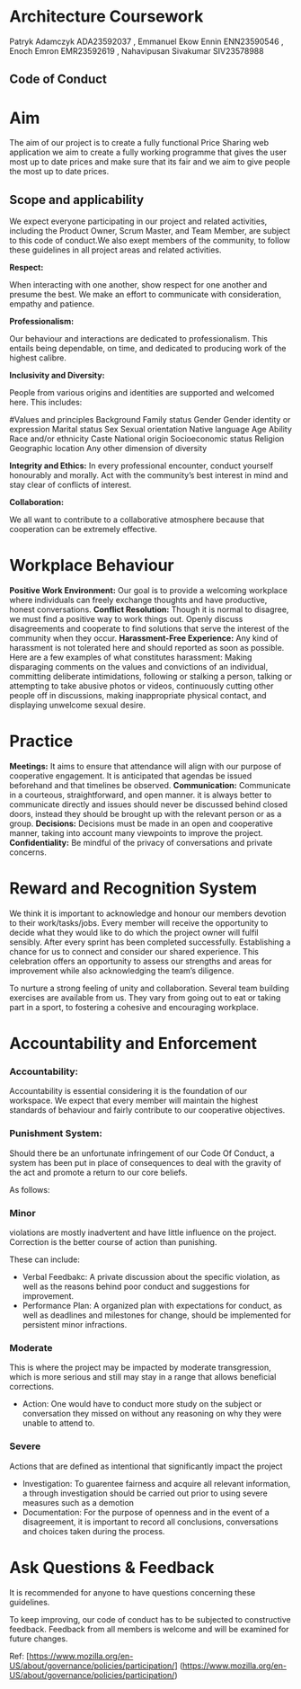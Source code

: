 # Architecture Coursework

Patryk Adamczyk ADA23592037 , Emmanuel Ekow Ennin ENN23590546 , Enoch Emron EMR23592619 , Nahavipusan Sivakumar SIV23578988

## Code of Conduct 

# Aim

The aim of our project is to create a fully functional Price Sharing web application we aim to create a fully working programme that gives
the user most up to date prices and make sure that its fair and we aim to give people the most up to date prices.

## Scope and applicability 

We expect everyone participating in our project and related activities, including the Product Owner, Scrum Master, and Team Member, are subject to this code of conduct.We also exept members of the community, to follow these guidelines in all project areas and related activities.


**Respect:**

When interacting with one another, show respect for one another and presume the best. We make an effort to communicate with 
consideration, empathy and patience.

**Professionalism:** 

Our behaviour and interactions are dedicated to professionalism. This entails being dependable, on time, and dedicated 
to producing work of the highest calibre.

**Inclusivity and Diversity:** 

People from various origins and identities are supported and
welcomed here. This includes:

#Values and principles 
Background
Family status
Gender
Gender identity or expression
Marital status
Sex
Sexual orientation
Native language
Age
Ability
Race and/or ethnicity
Caste
National origin
Socioeconomic status
Religion
Geographic location
Any other dimension of diversity

**Integrity and Ethics:**
In every professional encounter, conduct yourself honourably and morally. Act with the community’s best interest in mind and stay clear of 
conflicts of interest.

**Collaboration:** 

We all want to contribute to a collaborative atmosphere because that cooperation can be extremely effective.

# Workplace Behaviour

**Positive Work Environment:** 
Our goal is to provide a welcoming workplace where individuals can freely exchange thoughts 
and have productive, honest conversations.
**Conflict Resolution:** 
Though it is normal to disagree, we must find a positive way to work things out. Openly discuss disagreements
and cooperate to find solutions that serve the interest of the community when they occur.
**Harassment-Free Experience:**
Any kind of harassment is not tolerated here and should reported as soon as possible. Here are a few 
examples of what constitutes harassment:
Making disparaging comments on the values and convictions of an individual, committing deliberate intimidations, following or stalking 
a person, talking or attempting to take abusive photos or videos, continuously cutting other people off in discussions, making 
inappropriate physical contact, and displaying unwelcome sexual desire.

# Practice

**Meetings:** It aims to ensure that attendance will align with our purpose of cooperative engagement. It is anticipated that agendas be
issued beforehand and that timelines be observed.
**Communication:** 
Communicate in a courteous, straightforward, and open manner. it is always better to communicate directly and issues
should never be discussed behind closed doors, instead they should be brought up with the relevant person or as a group.
**Decisions:** 
Decisions must be made in an open and cooperative manner, taking into account many viewpoints to improve the project.
**Confidentiality:** 
Be mindful of the privacy of conversations and private concerns.

# Reward and Recognition System

We think it is important to acknowledge and honour our members devotion to their work/tasks/jobs. Every member will receive the opportunity
to decide what they would like to do which the project owner will fulfil sensibly. After every sprint has been completed successfully. 
Establishing a chance for us to connect and consider our shared experience. This celebration offers an opportunity to assess our strengths
and areas for improvement while also acknowledging the team’s diligence. 

To nurture a strong feeling of unity and collaboration. Several team building exercises are available from us.
They vary from going out to eat or taking part in a sport, to fostering a cohesive and encouraging workplace. 

# Accountability and Enforcement

### Accountability:

Accountability is essential considering it is the foundation of our workspace. We expect that every member will maintain the highest 
standards of behaviour and fairly contribute to our cooperative objectives. 

### Punishment System:

Should there be an unfortunate infringement of our Code Of Conduct, a system has been put in place of consequences to deal with the gravity 
of the act and promote a return to our core beliefs. 

As follows: 

### Minor

violations are mostly inadvertent and have little influence on the project. Correction is the better course of action than punishing. 

These can include:

- Verbal Feedbakc: A private discussion about the specific violation, as well as the reasons behind poor conduct and suggestions for 
improvement.
- Performance Plan: A organized plan with expectations for conduct, as well as deadlines and milestones for change, should be implemented 
for persistent minor infractions.

### Moderate

This is where the project may be impacted by moderate transgression, which is more serious and still may stay in a range that allows
beneficial corrections.

- Action: One would have to conduct more study on the subject or conversation they missed on without any reasoning on why they were 
unable to attend to.

### Severe

Actions that are defined as intentional that significantly impact the project

- Investigation: To guarentee fairness and acquire all relevant information, a through investigation should be carried out prior to using
severe measures such as a demotion
- Documentation: For the purpose of openness and in the event of a disagreement, it is important to record all conclusions, conversations 
and choices taken during the process.

# Ask Questions & Feedback

It is recommended for anyone to have questions concerning these guidelines.

To keep improving, our code of conduct has to be subjected to constructive feedback. Feedback from all members is welcome and will be 
examined for future changes. 

Ref: [https://www.mozilla.org/en-US/about/governance/policies/participation/]
(https://www.mozilla.org/en-US/about/governance/policies/participation/)



